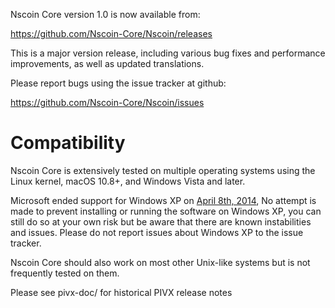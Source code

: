 Nscoin Core version 1.0 is now available from:

  <https://github.com/Nscoin-Core/Nscoin/releases>

This is a major version release, including various bug fixes and
performance improvements, as well as updated translations.

Please report bugs using the issue tracker at github:

  <https://github.com/Nscoin-Core/Nscoin/issues>

Compatibility
==============

Nscoin Core is extensively tested on multiple operating systems using
the Linux kernel, macOS 10.8+, and Windows Vista and later.

Microsoft ended support for Windows XP on [April 8th, 2014](https://www.microsoft.com/en-us/WindowsForBusiness/end-of-xp-support),
No attempt is made to prevent installing or running the software on Windows XP, you
can still do so at your own risk but be aware that there are known instabilities and issues.
Please do not report issues about Windows XP to the issue tracker.

Nscoin Core should also work on most other Unix-like systems but is not
frequently tested on them.


Please see pivx-doc/ for historical PIVX release notes
